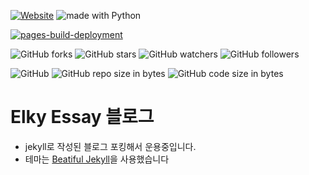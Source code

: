 [![Website](https://img.shields.io/website-up-down-green-red/http/shields.io.svg?label=elky-essay)](https://elky84.github.io)
<img src="https://img.shields.io/badge/made%20with-ruby-brightgreen.svg" alt="made with Python">

[![pages-build-deployment](https://github.com/elky84/elky84.github.io/actions/workflows/pages/pages-build-deployment/badge.svg)](https://github.com/elky84/elky84.github.io/actions/workflows/pages/pages-build-deployment)

![GitHub forks](https://img.shields.io/github/forks/elky84/elky84.github.io.svg?style=social&label=Fork)
![GitHub stars](https://img.shields.io/github/stars/elky84/elky84.github.io.svg?style=social&label=Stars)
![GitHub watchers](https://img.shields.io/github/watchers/elky84/elky84.github.io.svg?style=social&label=Watch)
![GitHub followers](https://img.shields.io/github/followers/elky84.svg?style=social&label=Follow)

![GitHub](https://img.shields.io/github/license/mashape/apistatus.svg)
![GitHub repo size in bytes](https://img.shields.io/github/repo-size/elky84/elky84.github.io.svg)
![GitHub code size in bytes](https://img.shields.io/github/languages/code-size/elky84/elky84.github.io.svg)

# Elky Essay 블로그
* jekyll로 작성된 블로그 포킹해서 운용중입니다.
* 테마는 [Beatiful Jekyll](https://beautifuljekyll.com/)을 사용했습니다